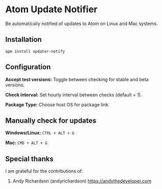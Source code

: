 # Atom Update Notifier

Be automatically notified of updates to Atom on Linux and Mac systems.

## Installation

    apm install updater-notify

## Configuration
**Accept test versions:** Toggle between checking for stable and beta versions.

**Check interval:** Set hourly interval between checks (default = 1).

**Package Type:** Choose host OS for package link.

## Manually check for updates


**Windows/Linux:** `CTRL + ALT + G`

**Mac:** `CMD + ALT + G`

## Special thanks

I am grateful for the contributions of:

1. Andy Richardson (andyrichardson) https://andythedeveloper.com
